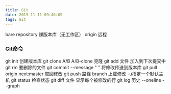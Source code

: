 ```yaml
---
title: Git
date: 2019-11-11 09:46:09
tags: Git
---
```

bare repository
裸版本库（无工作区）
origin
远程
### Git命令
git init
创建版本库
git clone A/B A/B-clone
克隆
git add 文件
加入到下次提交中
git rm
要删除的文件
git commit --message " "
将修改传送到版本库
git pull origin next:master
取回修改
git push 路径 branch
上载修改 -u指定一个默认主机
git status
检查状态
git diff 文件
显示每个被修改的行
git log
历史 --oneline --graph
